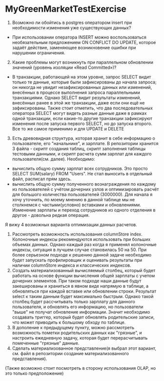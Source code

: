 # MyGreenMarketTestExercise
 
1. Возможно ли обойтись в postgres оператором insert при необходимости изменения уже существующих данных?  
- При использовании оператора INSERT можно воспользоваться необязательным предложением ON CONFLICT DO UPDATE, которое задаёт действие, заменяющее возникновение ошибки при нарушении ограничения.

2. Какие проблемы могут возникнуть при параллельном обновлении значений (уровень изоляции «Read Committed»)?  
- В транзакции, работающей на этом уровне, запрос SELECT видит только те данные, которые были зафиксированы до начала запроса; он никогда не увидит незафиксированных данных или изменений, внесённых в процессе выполнения запроса параллельными транзакциями. Однако SELECT видит результаты изменений, внесённых ранее в этой же транзакции, даже если они ещё не зафиксированы. Также стоит отметить, что два последовательных оператора SELECT могут видеть разные данные даже в рамках одной транзакции, если какие-то другие транзакции зафиксируют изменения после запуска первого SELECT, но до запуска второго. Все то же самое применимо и для UPDATE и DELETE

3. Есть древовидная структура, которая хранит в себе информацию о пользователе, его "начальнике", и зарплате. В репозитории хранится 3 файла - скрипт создания таблиц, скрипт заполнения таблицы тестовыми данными, и скрипт расчета сумм зарплат для каждого пользователя(см. далее). Необходимо:  
 - вычислить общую сумму зарплат всех сотрудников. Это просто SELECT SUM(salary) FROM "Users". Не стал выносить в отдельный файл, расписал прям здесь.  
 - вычислить общую сумму полученного вознаграждения по каждому из пользователей с учётом дочерних узлов и оптимизировать расчёт для большого количества пользователей (3000000).
Для начала я хочу уточнить, по моему мнению в данной таблице мы не столкнемся с частыми(условно) вставками и обновлениями. Изменение зарплаты и переход сотрудников из одного отделения в другое - довольна редкая операция.

Я вижу 4 возможных варианта оптимизации данных расчетов.
1) Рассмотреть возможность использования columnStore index. Колоночные индексы рекомендуются использовать при больших объемах данных. Однако каждый раз когда я применял колоночные индексы, ситуация в лучшем случае становилась 50 на 50. При более серьезном подходе к решению данной задаче необходимо будет запускать профилировщик и оценивать результаты при наличии columnStore индекса и классических индексов.
2) Создать материализованный вычисляемый столбец, который будет работать на основе функции вычисления общей зарплаты с учетом дочерних элементов. При таком подходе наши данные будут закешированы и храниться в явном виде напрямую в таблице, а обновляться при каждой вставке или обновлении строки. Результат select к таким данным будет максимально быстрым. Однако такой столбец будет рассчитывать только зарплату для данного пользователя, и обновлять его информацию, но пользователи "выше" не получат обновление информации. Значит необходимо создавать триггер, который будет обновлять родительские записи, что может приводить к большому обходу по таблице.
3) В дополение к предыдущему пункту, можно рассмотреть возможность пометки родительских данных как "грязные", и настроить ежедневную задачу, которая будет перерасчитывать помеченные "грязные" данные.
4) Сделать материализованное представление(я выбрал этот вариант, см. файл в репозитории создание материализованного представления).

(Также возможно стоит посмотреть в сторону использования OLAP, но это только предположение)
